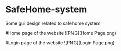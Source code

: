 # SafeHome-system
Some gui design related to safehome system

#Home page of the website
![PNG](Home Page.png)

#Login page of the website
![PNG](Login Page.png)
